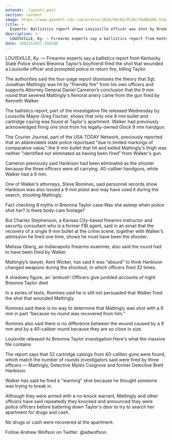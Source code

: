 ```yaml
--- 
extends: _layouts.post 
section: content 
image: https://www.gannett-cdn.com/presto/2020/09/04/PLOU/7b48b406-5c6a-445d-b65c-97ec58f94ba1-CrimeScene_354.JPG?crop=1999,1125,x0,y101&width=1999&height=1125&format=pjpg&auto=webp 
title: > 
  Experts: Ballistics report shows Louisville officer was shot by Breonna Taylor's boyfriend, not by 'friendly fire' 
description: > 
  LOUISVILLE, Ky. — Firearms experts say a ballistics report from Kentucky State Police shows Breonna Taylor’s boyfriend fired the shot that wounded a Louisville officer and prompted police to return fire, killing Taylor.The ballistics report, part of the investigative file released Wednesday by Louisville Mayor Greg Fischer, shows that only one 9 mm bullet and cartridge casing was found at Taylor's apartment.Mattingly’s lawyer, Kent Wicker, has said it was “absurd” to think Hankison changed weapons during the shootout, in which officers fired 32 times.A shadowy figure, an 'ambush':Officers give jumbled accounts of night Breonna Taylor diedIn a series of texts, Romines said he is still not persuaded that Walker fired the shot that wounded Mattingly.Walker has said he fired a "warning" shot because he thought someone was trying to break in. 
date: 1602212057.358198 
--- 
```

LOUISVILLE, Ky. — Firearms experts say a ballistics report from Kentucky State Police shows Breonna Taylor’s boyfriend fired the shot that wounded a Louisville officer and prompted police to return fire, killing Taylor.

The authorities said the four-page report dismisses the theory that Sgt. Jonathan Mattingly was hit by "friendly fire" from his own officers and supports Attorney General Daniel Cameron’s conclusion that the 9 mm round that severed Mattingly's femoral artery came from the gun fired by Kenneth Walker.

The ballistics report, part of the investigative file released Wednesday by Louisville Mayor Greg Fischer, shows that only one 9 mm bullet and cartridge casing was found at Taylor's apartment. Walker had previously acknowledged firing one shot from his legally-owned Glock 9 mm handgun.

The Courier Journal, part of the USA TODAY Network, previously reported that an abbreviated state police reportsaid "due to limited markings of comparative value," the 9 mm bullet that hit and exited Mattingly's thigh was neither "identified nor eliminated as having been fired" from Walker's gun.

Cameron previously said Hankison had been eliminated as the shooter because the three officers were all carrying .40-caliber handguns, while Walker had a 9 mm.

One of Walker’s attorneys, Steve Romines, said personnel records show Hankison was also issued a 9 mm pistol and may have used it during the search, shooting Mattingly.

Fact checking 8 myths in Breonna Taylor case:Was she asleep when police shot her? Is there body-cam footage?

But Charles Stephenson, a Kansas City-based firearms instructor and security consultant who is a former FBI agent, said in an email that the recovery of a single 9 mm bullet at the crime scene, together with Walker’s admission he fired one time, shows he must have been the shooter.

Melissa Oberg, an Indianapolis firearms examiner, also said the round had to have been fired by Walker.

Mattingly’s lawyer, Kent Wicker, has said it was “absurd” to think Hankison changed weapons during the shootout, in which officers fired 32 times.

A shadowy figure, an 'ambush':Officers give jumbled accounts of night Breonna Taylor died

In a series of texts, Romines said he is still not persuaded that Walker fired the shot that wounded Mattingly.

Romines said there is no way to determine that Mattingly was shot with a 9 mm in part “because no round was recovered from him.”

Romines also said there is no difference between the wound caused by a 9 mm and by a 40-caliber round because they are so close in size.

Louisville released its Breonna Taylor investigation:Here's what the massive file contains

The report says that 32 cartridge casings from 40-caliber guns were found, which match the number of rounds investigators said were fired by three officers — Mattingly, Detective Myles Cosgrove and former Detective Brett Hankison.

Walker has said he fired a "warning" shot because he thought someone was trying to break in.

Although they were armed with a no-knock warrant, Mattingly and other officers have said repeatedly they knocked and announced they were police officers before battering down Taylor's door to try to search her apartment for drugs and cash.

No drugs or cash were recovered at the apartment.

Follow Andrew Wolfson on Twitter: @adwolfson.